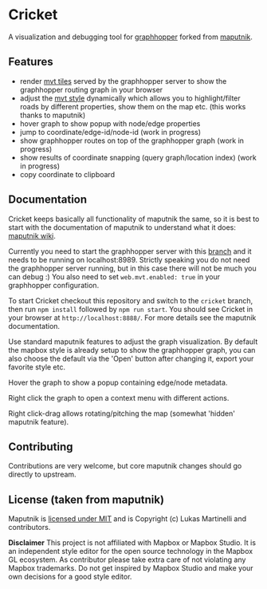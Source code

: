 # Cricket

A visualization and debugging tool for [graphhopper](http://www.graphhopper.com) forked from [maputnik](https://maputnik.gihtub.io/editor).

## Features

 - render [mvt tiles]() served by the graphhopper server to show the graphhopper routing graph in your browser
 - adjust the [mvt style]() dynamically which allows you to highlight/filter roads by different properties, show them on the map etc. (this works
   thanks to maputnik)
 - hover graph to show popup with node/edge properties  
 - jump to coordinate/edge-id/node-id (work in progress)
 - show graphhopper routes on top of the graphhopper graph (work in progress)
 - show results of coordinate snapping (query graph/location index) (work in progress)   
 - copy coordinate to clipboard

## Documentation

Cricket keeps basically all functionality of maputnik the same, so it is best to start with the documentation of 
maputnik to understand what it does: [maputnik wiki](https://github.com/maputnik/editor/wiki).

Currently you need to start the graphhopper server with this [branch](https://github.com/easbar/graphhopper/tree/graphtool_mvt) 
and it needs to be running on localhost:8989. Strictly speaking you do not need the graphhopper server running, but
in this case there will not be much you can debug :) You also need to set `web.mvt.enabled: true` in your graphhopper
configuration.

To start Cricket checkout this repository and switch to the `cricket` branch, then run `npm install` followed by 
`npm run start`. You should see Cricket in your browser at `http://localhost:8888/`. For more details see the 
maputnik documentation.

Use standard maputnik features to adjust the graph visualization. By default the mapbox style is already setup to show
the graphhopper graph, you can also choose the default via the 'Open' button after changing it, export your favorite
style etc.

Hover the graph to show a popup containing edge/node metadata.

Right click the graph to open a context menu with different actions.

Right click-drag allows rotating/pitching the map (somewhat 'hidden' maputnik feature). 
   
## Contributing

Contributions are very welcome, but core maputnik changes should go directly to upstream.

## License (taken from maputnik)

Maputnik is [licensed under MIT](LICENSE) and is Copyright (c) Lukas Martinelli and contributors.

**Disclaimer** This project is not affiliated with Mapbox or Mapbox Studio. It is an independent style editor for the
open source technology in the Mapbox GL ecosystem.
As contributor please take extra care of not violating any Mapbox trademarks. Do not get inspired by Mapbox Studio and make your own decisions for a good style editor.
